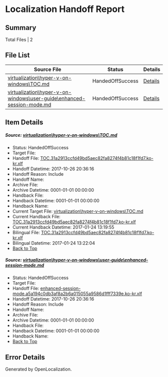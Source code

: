 # <a name='report-top'></a> Localization Handoff Report

## Summary
 Total Files | 2

## File List
 Source File | Status | Details 
 ----------- | ------ | ------- 
 [virtualization\hyper-v-on-windows\TOC.md](https://github.com/Microsoft/Virtualization-Documentation-Private/blob/af8bd16aad6bb189a5eef72af6134f6cfdce10cd/virtualization/hyper-v-on-windows/TOC.md) | HandedOffSuccess | [Details](#d836d9d0bd7cc6ce714b1b586e49915a8ce7e616212)
 [virtualization\hyper-v-on-windows\user-guide\enhanced-session-mode.md](https://github.com/Microsoft/Virtualization-Documentation-Private/blob/af8bd16aad6bb189a5eef72af6134f6cfdce10cd/virtualization/hyper-v-on-windows/user-guide/enhanced-session-mode.md) | HandedOffSuccess | [Details](#f713534ccab2a8422934936fe1f6e0286f887586215)

## Item Details
##### <a name='d836d9d0bd7cc6ce714b1b586e49915a8ce7e616212'></a> Source: [virtualization\hyper-v-on-windows\TOC.md](https://github.com/Microsoft/Virtualization-Documentation-Private/blob/af8bd16aad6bb189a5eef72af6134f6cfdce10cd/virtualization/hyper-v-on-windows/TOC.md)
* Status: HandedOffSuccess
* Target File: 
* Handoff File: [TOC.31a2913ccfd49bd5aec82fa8274f4b81c18f1fd7.ko-kr.xlf](https://github.com/MicrosoftDocs/Virtualization-Documentation-Private.handoff/blob/2e0ce3b08ecc21661c5e6eb4b57c527a4d8f0acf/ol-handoff/MicrosoftDocs/Virtualization-Documentation-Private.ko-kr/live/TOC.31a2913ccfd49bd5aec82fa8274f4b81c18f1fd7.ko-kr.xlf)
* Handoff Datetime: 2017-10-26 20:36:16
* Handoff Reason: Include
* Handoff Name: 
* Archive File: 
* Archive Datetime: 0001-01-01 00:00:00
* Handback File: 
* Handback Datetime: 0001-01-01 00:00:00
* Handback Name: 
* Current Target File: [virtualization\hyper-v-on-windows\TOC.md](https://github.com/MicrosoftDocs/Virtualization-Documentation-Private.ko-kr/blob/39f11390d6b8821ae405975c549739fd0d96a38e/virtualization/hyper-v-on-windows/TOC.md)
* Current Handback File: [TOC.31a2913ccfd49bd5aec82fa8274f4b81c18f1fd7.ko-kr.xlf](https://github.com/MicrosoftDocs/Virtualization-Documentation-Private.handback/blob/c6b1da7250c59446d14d8645519ba777051e61a3/ol-handback/Microsoft/Virtualization-Documentation-Private.ko-kr/live/TOC.31a2913ccfd49bd5aec82fa8274f4b81c18f1fd7.ko-kr.xlf)
* Current Handback Datetime: 2017-01-24 13:19:55
* Bilingual File: [TOC.31a2913ccfd49bd5aec82fa8274f4b81c18f1fd7.ko-kr.xlf](https://github.com/MicrosoftDocs/Virtualization-Documentation-Private.handback/blob/c6b1da7250c59446d14d8645519ba777051e61a3/ol-handback/Microsoft/Virtualization-Documentation-Private.ko-kr/live/TOC.31a2913ccfd49bd5aec82fa8274f4b81c18f1fd7.ko-kr.xlf)
* Bilingual Datetime: 2017-01-24 13:22:04
* [Back to Top](#report-top)

##### <a name='f713534ccab2a8422934936fe1f6e0286f887586215'></a> Source: [virtualization\hyper-v-on-windows\user-guide\enhanced-session-mode.md](https://github.com/Microsoft/Virtualization-Documentation-Private/blob/af8bd16aad6bb189a5eef72af6134f6cfdce10cd/virtualization/hyper-v-on-windows/user-guide/enhanced-session-mode.md)
* Status: HandedOffSuccess
* Target File: 
* Handoff File: [enhanced-session-mode.a5a194c0db3af8a2b6a015055a9586d1fff7339e.ko-kr.xlf](https://github.com/MicrosoftDocs/Virtualization-Documentation-Private.handoff/blob/2e0ce3b08ecc21661c5e6eb4b57c527a4d8f0acf/ol-handoff/MicrosoftDocs/Virtualization-Documentation-Private.ko-kr/live/enhanced-session-mode.a5a194c0db3af8a2b6a015055a9586d1fff7339e.ko-kr.xlf)
* Handoff Datetime: 2017-10-26 20:36:16
* Handoff Reason: Include
* Handoff Name: 
* Archive File: 
* Archive Datetime: 0001-01-01 00:00:00
* Handback File: 
* Handback Datetime: 0001-01-01 00:00:00
* Handback Name: 
* [Back to Top](#report-top)


## Error Details

Generated by OpenLocalization.
